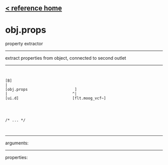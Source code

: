 [< reference home](ceammc_lib.html)
---

# obj.props


property extractor

---

extract properties from object, connected to second outlet
<br>


---


```


[B]
|
[obj.props                     ]
|                             ^|
[ui.d]                        [flt.moog_vcf~]




/* ... */

            
```

---
arguments:


---
properties:


